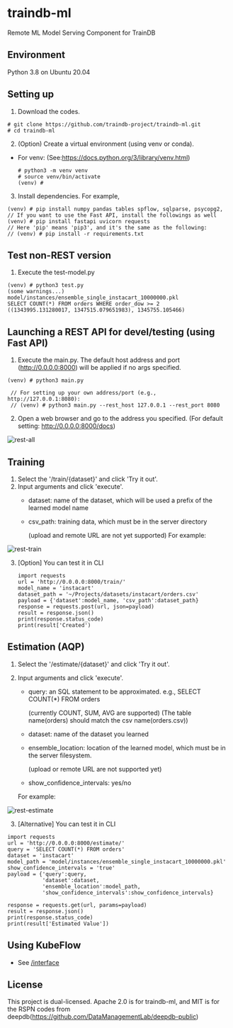 # traindb-ml
Remote ML Model Serving Component for TrainDB

## Environment
Python 3.8 on Ubuntu 20.04

## Setting up
1. Download the codes.
```
# git clone https://github.com/traindb-project/traindb-ml.git
# cd traindb-ml
```
2. (Option) Create a virtual environment (using venv or conda).
  - For venv: (See:https://docs.python.org/3/library/venv.html)
    ```
    # python3 -m venv venv 
    # source venv/bin/activate
    (venv) #
    ```

3. Install dependencies. For example,
```
(venv) # pip install numpy pandas tables spflow, sqlparse, psycopg2, 
// If you want to use the Fast API, install the followings as well
(venv) # pip install fastapi uvicorn requests
// Here 'pip' means 'pip3', and it's the same as the following:
// (venv) # pip install -r requirements.txt
```
## Test non-REST version
1. Execute the test-model.py
```
(venv) # python3 test.py
(some warnings...)
model/instances/ensemble_single_instacart_10000000.pkl
SELECT COUNT(*) FROM orders WHERE order_dow >= 2
((1343995.131280017, 1347515.079651983), 1345755.105466)
```
## Launching a REST API for devel/testing (using Fast API)
1. Execute the main.py. The default host address and port (http://0.0.0.0:8000) will be applied if no args specified.
```
(venv) # python3 main.py

 // For setting up your own address/port (e.g., http://127.0.0.1:8080):
 // (venv) # python3 main.py --rest_host 127.0.0.1 --rest_port 8080
```

2. Open a web browser and go to the address you specified.
(For default setting: http://0.0.0.0:8000/docs)

![rest-all](https://user-images.githubusercontent.com/24988105/186143057-fcd91ee1-3f1e-4ad0-b22d-7819c8ccc83a.png)

## Training
1. Select the '/train/{dataset}' and click 'Try it out'.
2. Input arguments and click 'execute'. 
   - dataset: name of the dataset, which will be used a prefix of the learned model name
   - csv_path: training data, which must be in the server directory
   
     (upload and remote URL are not yet supported)
   For example:

![rest-train](https://user-images.githubusercontent.com/24988105/186143267-283a060c-33d7-443c-9c7f-ba4e448e1346.png)

3. [Option] You can test it in CLI
   ```
   import requests
   url = 'http://0.0.0.0:8000/train/'
   model_name = 'instacart'
   dataset_path = '~/Projects/datasets/instacart/orders.csv'
   payload = {'dataset':model_name, 'csv_path':dataset_path}
   response = requests.post(url, json=payload)
   result = response.json()
   print(response.status_code)
   print(result['Created')
   ```

## Estimation (AQP)
1. Select the '/estimate/{dataset}' and click 'Try it out'.
2. Input arguments and click 'execute'.
   - query: an SQL statement to be approximated. e.g., SELECT COUNT(*) FROM orders
   
     (currently COUNT, SUM, AVG are supported)
     (The table name(orders) should match the csv name(orders.csv))
   - dataset: name of the dataset you learned
   - ensemble_location: location of the learned model, which must be in the server filesystem.
   
     (upload or remote URL are not supported yet)
   - show_confidence_intervals: yes/no
   
   For example:

![rest-estimate](https://user-images.githubusercontent.com/24988105/186143491-186f857c-02ff-4daf-9241-e3c53598c5da.png)

3. [Alternative] You can test it in CLI
  ```
  import requests
  url = 'http://0.0.0.0:8000/estimate/'
  query = 'SELECT COUNT(*) FROM orders'
  dataset = 'instacart'
  model_path = 'model/instances/ensemble_single_instacart_10000000.pkl'
  show_confidence_intervals = 'true'
  payload = {'query':query,
             'dataset':dataset,
             'ensemble_location':model_path,
             'show_confidence_intervals':show_confidence_intervals}

  response = requests.get(url, params=payload)
  result = response.json()
  print(response.status_code)
  print(result['Estimated Value'])
  ```
## Using KubeFlow
- See [/interface](https://github.com/traindb-project/traindb-ml/tree/main/interface)

## License
This project is dual-licensed. Apache 2.0 is for traindb-ml, and MIT is for the RSPN codes from deepdb(https://github.com/DataManagementLab/deepdb-public)
